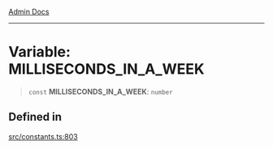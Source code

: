 [Admin Docs](/)

***

# Variable: MILLISECONDS\_IN\_A\_WEEK

> `const` **MILLISECONDS\_IN\_A\_WEEK**: `number`

## Defined in

[src/constants.ts:803](https://github.com/Suyash878/talawa-api/blob/cfd688207611ba245c99edd8dbaccb2cdbf6a043/src/constants.ts#L803)
